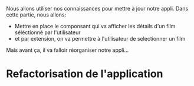 Nous allons utiliser nos connaissances pour mettre à jour notre appli. Dans cette partie, nous allons:

<ul>
  <li>Mettre en place le componsant qui va afficher les détails d'un film séléctionné par l'utilisateur</li>
  <li>et par extension, on va permettre à l'utilisateur de selectionner un film</li>
  </ul>

Mais avant ça, il va falloir réorganiser notre appli...

<h1>Refactorisation de l'application</h1>


